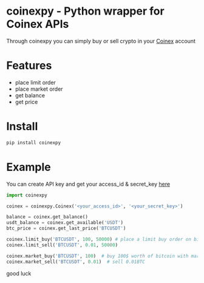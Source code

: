 # coinexpy - Python wrapper for Coinex APIs
Through coinexpy you can simply buy or sell crypto in your [Coinex](https://www.coinex.com) account

# Features
* place limit order
* place market order
* get balance
* get price

# Install
```bash
pip install coinexpy
```

# Example
You can create API key and get your access_id & secret_key [here](https://www.coinex.com/apikey)
```python
import coinexpy

coinex = coinexpy.Coinex('<your_access_id>', '<your_secret_key>')

balance = coinex.get_balance()
usdt_balance = coinex.get_available('USDT')
btc_price = coinex.get_last_price('BTCUSDT')

coinex.limit_buy('BTCUSDT', 100, 50000) # place a limit buy order on bitcoin on 50000$ with amount=100$
coinex.limit_sell('BTCUSDT', 0.01, 50000)

coinex.market_buy('BTCUSDT', 100)  # buy 100$ worth of bitcoin with market price
coinex.market_sell('BTCUSDT', 0.01)  # sell 0.01BTC
```
good luck